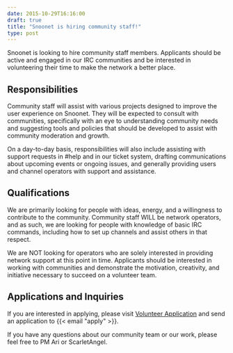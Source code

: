 ```yaml
---
date: 2015-10-29T16:16:00
draft: true
title: "Snoonet is hiring community staff!"
type: post
---
```


Snoonet is looking to hire community staff members.  Applicants should be active and engaged in our IRC communities and be interested in volunteering their time to make the network a better place.

## Responsibilities

Community staff will assist with various projects designed to improve the user experience on Snoonet.  They will be expected to consult with communities, specifically with an eye to understanding community needs and suggesting tools and policies that should be developed to assist with community moderation and growth.

On a day-to-day basis, responsibilities will also include assisting with support requests in #help and in our ticket system, drafting communications about upcoming events or ongoing issues, and generally providing users and channel operators with support and assistance.

## Qualifications

We are primarily looking for people with ideas, energy, and a willingness to contribute to the community.  Community staff WILL be network operators, and as such, we are looking for people with knowledge of basic IRC commands, including how to set up channels and assist others in that respect.

We are NOT looking for operators who are solely interested in providing network support at this point in time.  Applicants should be interested in working with communities and demonstrate the motivation, creativity, and initiative necessary to succeed on a volunteer team.

## Applications and Inquiries

If you are interested in applying, please visit [Volunteer Application](/volunteer-recruitment) and send an application to {{< email "apply" >}}.

If you have any questions about our community team or our work, please feel free to PM Ari or ScarletAngel.
